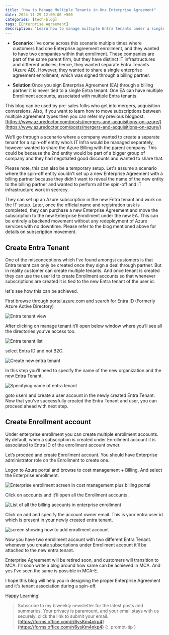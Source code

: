 ```yaml
---
title: "How to Manage Multiple Tenants in One Enterprise Agreement"
date: 2024-11-29 12:00:00 +500
categories: [tech-blog]
tags: [Enterprise Agreement]
description: "Learn how to manage multiple Entra tenants under a single Azure Enterprise Agreement using enrollment accounts for streamlined billing and IT separation"
---
```


* **Scenario**: I’ve come across this scenario multiple times where customers had one Enterprise agreement enrollment, and they wanted to have two companies within that enrollment. These companies are part of the same parent firm, but they have distinct IT infrastructures and different policies; hence, they wanted separate Entra Tenants (Azure AD). However, they wanted to share a single enterprise agreement enrollment, which was signed through a billing partner. 

* **Solution**:Once you sign Enterprise Agreement (EA) through a billing partner it is never tied to a single Entra tenant. One EA can have multiple Enrollment accounts, associated with multiple Entra tenants.

This blog can be used by pre-sales folks who get into mergers, acquisition conversions.
Also, if you want to learn how to move subscriptions between multiple agreement types then you can refer my previous blogpost.
[https://www.azuredoctor.com/posts/mergers-and-acquisitions-on-azure/](https://www.azuredoctor.com/posts/mergers-and-acquisitions-on-azure/)

We’ll go through a scenario where a company wanted to create a separate tenant for a spin-off entity who’s IT Infra would be managed separately, however wanted to share the Azure Billing with the parent company. This could be because the 2nd entity would be part of a bigger group of company and they had negotiated good discounts and wanted to share that. 

Please note, this can also be a temporary setup. Let's assume a scenario where the spin-off entity couldn't set up a new Enterprise Agreement with a billing partner because they didn't want to reveal the name of the new entity to the billing partner and wanted to perform all the spin-off and IT infrastructure work in secrecy.

They can set up an Azure subscription in the new Entra tenant and work on the IT setup. Later, once the official name and registration task is completed, they can purchase a new Enterprise Agreement and move the subscription to the new Enterprise Enrollment under the new EA.
This can be entirely a backend movement without any redeployment of Azure services with no downtime. Please refer to the blog mentioned above for details on subscription movement.

## Create Entra Tenant
One of the misconceptions which I’ve found amongst customers is that Entra tenant can only be created once they sign a deal through partner. But in reality customer can create multiple tenants. And once tenant is created they can use the user id to create Enrollment accounts so that whenever subscriptions are created it is tied to the new Entra tenant of the user id.

let's see how this can be achieved.

First browse through portal.azure.com and search for Entra ID (Formerly Azure Active Directory)

![Entra tenant view](https://raw.githubusercontent.com/qureshiaquib/qureshiaquib.github.io/main/assets/29112024/entraid-creation-step1.jpg)

After clicking on manage tenant it’ll open below window where you’ll see all the directories you’ve access too.

![Entra tenant list](https://raw.githubusercontent.com/qureshiaquib/qureshiaquib.github.io/main/assets/29112024/entra-tenant-list.jpg)

select Entra ID and not B2C.

![Create new entra tenant](https://raw.githubusercontent.com/qureshiaquib/qureshiaquib.github.io/main/assets/29112024/entraid-creation-step2.jpg)

In this step you’ll need to specify the name of the new organization and the new Entra Tenant.

![Specifying name of entra tenant](https://raw.githubusercontent.com/qureshiaquib/qureshiaquib.github.io/main/assets/29112024/entraid-creation-step3.jpg)

goto users and create a user account in the newly created Entra Tenant.
Now that you’ve successfully created the Entra Tenant and user, you can proceed ahead with next step.

## Create Enrollment account

Under enterprise enrollment you can create multiple enrollment accounts. By default, when a subscription is created under Enrollment account it is associated to Entra ID of the enrollment account owner.

Let’s proceed and create Enrollment account. 
You should have Enterprise administrator role on the Enrollment to create one.

Logon to Azure portal and browse to cost management + Billing. And select the Enterprise enrollment. 

![Enterprise enrollment screen in cost management plus billing portal](https://raw.githubusercontent.com/qureshiaquib/qureshiaquib.github.io/main/assets/29112024/enterprise-agreement-cost-management-billing.jpg)

Click on accounts and it’ll open all the Enrollment accounts.

![List of all the billing accounts in enterprise enrollment](https://raw.githubusercontent.com/qureshiaquib/qureshiaquib.github.io/main/assets/29112024/billing-accounts.jpg)

Click on add and specify the account owner email. This is your entra user id which is present in your newly created entra tenant.

![screen showing how to add enrollment account](https://raw.githubusercontent.com/qureshiaquib/qureshiaquib.github.io/main/assets/29112024/add-enrollment-account.jpg)

Now you have two enrollment account with two different Entra Tenant. whenever you create subscriptions under Enrollment account it’ll be attached to the new entra tenant.

Enterprise Agreement will be retired soon, and customers will transition to MCA. I'll soon write a blog around how same can be achieved in MCA. And yes I've seen the same is possible in MCA-E.

I hope this blog will help you in designing the proper Enterprise Agreement and it's tenant association during a spin-off.

Happy Learning!

>Subscribe to my biweekly newsletter for the latest posts and summaries. Your privacy is paramount, and your email stays with us securely.
click the link to submit your email.
[https://forms.office.com/r/6ysKm4nkp4](https://forms.office.com/r/6ysKm4nkp4)
{: .prompt-tip }